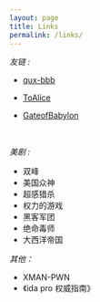 ```yaml
---
layout: page
title: Links
permalink: /links/
---
```




*友链 :*

- [qux-bbb](http://qux-bbb.github.io/)

- [ToAlice](https://toalice.github.io/)

- [GateofBabylon](http://45.77.13.75:1234/)

  ​




*美剧 :*

- 双峰
- 美国众神
- 超感猎杀
- 权力的游戏
- 黑客军团
- 绝命毒师
- 大西洋帝国




*其他：*

- XMAN-PWN
- 《ida pro 权威指南》